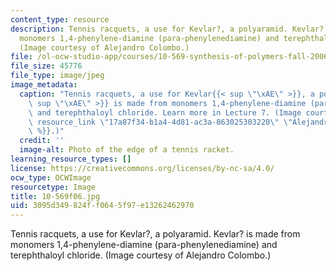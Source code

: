 ```yaml
---
content_type: resource
description: Tennis racquets, a use for Kevlar?, a polyaramid. Kevlar? is made from
  monomers 1,4-phenylene-diamine (para-phenylenediamine) and terephthaloyl chloride.
  (Image courtesy of Alejandro Colombo.)
file: /ol-ocw-studio-app/courses/10-569-synthesis-of-polymers-fall-2006/3095d349824ff0645f97e13262462970_10-569f06.jpg
file_size: 45776
file_type: image/jpeg
image_metadata:
  caption: "Tennis racquets, a use for Kevlar{{< sup \"\xAE\" >}}, a polyaramid. Kevlar{{<\
    \ sup \"\xAE\" >}} is made from monomers 1,4-phenylene-diamine (para-phenylenediamine)\
    \ and terephthaloyl chloride. Learn more in Lecture 7. (Image courtesy of\_{{%\
    \ resource_link \"17a87f34-b1a4-4d81-ac3a-863025303220\" \"Alejandro Colombo\"\
    \ %}}.)"
  credit: ''
  image-alt: Photo of the edge of a tennis racket.
learning_resource_types: []
license: https://creativecommons.org/licenses/by-nc-sa/4.0/
ocw_type: OCWImage
resourcetype: Image
title: 10-569f06.jpg
uid: 3095d349-824f-f064-5f97-e13262462970
---
```

Tennis racquets, a use for Kevlar?, a polyaramid. Kevlar? is made from monomers 1,4-phenylene-diamine (para-phenylenediamine) and terephthaloyl chloride. (Image courtesy of Alejandro Colombo.)
